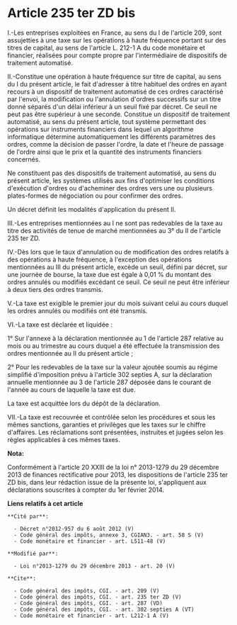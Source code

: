 # Article 235 ter ZD bis

I.-Les entreprises exploitées en France, au sens du I de l'article 209, sont assujetties à une taxe sur les opérations à
haute fréquence portant sur des titres de capital, au sens de l'article L. 212-1 A du code monétaire et financier, réalisées
pour compte propre par l'intermédiaire de dispositifs de traitement automatisé. 

II.-Constitue une opération à haute fréquence sur titre de capital, au sens du I du présent article, le fait d'adresser à
titre habituel des ordres en ayant recours à un dispositif de traitement automatisé de ces ordres caractérisé par l'envoi, la
modification ou l'annulation d'ordres successifs sur un titre donné séparés d'un délai inférieur à un seuil fixé par décret.
Ce seuil ne peut pas être supérieur à une seconde. Constitue un dispositif de traitement automatisé, au sens du présent
article, tout système permettant des opérations sur instruments financiers dans lequel un algorithme informatique détermine
automatiquement les différents paramètres des ordres, comme la décision de passer l'ordre, la date et l'heure de passage de
l'ordre ainsi que le prix et la quantité des instruments financiers concernés. 

Ne constituent pas des dispositifs de traitement automatisé, au sens du présent article, les systèmes utilisés aux fins
d'optimiser les conditions d'exécution d'ordres ou d'acheminer des ordres vers une ou plusieurs plates-formes de négociation
ou pour confirmer des ordres. 

Un décret définit les modalités d'application du présent II. 

III.-Les entreprises mentionnées au I ne sont pas redevables de la taxe au titre des activités de tenue de marché mentionnées
au 3° du II de l'article 235 ter ZD. 

IV.-Dès lors que le taux d'annulation ou de modification des ordres relatifs à des opérations à haute fréquence, à
l'exception des opérations mentionnées au III du présent article, excède un seuil, défini par décret, sur une journée de
bourse, la taxe due est égale à 0,01 % du montant des ordres annulés ou modifiés excédant ce seuil. Ce seuil ne peut être
inférieur à deux tiers des ordres transmis. 

V.-La taxe est exigible le premier jour du mois suivant celui au cours duquel les ordres annulés ou modifiés ont été
transmis. 

VI.-La taxe est déclarée et liquidée : 

1° Sur l'annexe à la déclaration mentionnée au 1 de l'article 287 relative au mois ou au trimestre au cours duquel a été
effectuée la transmission des ordres mentionnée au II du présent article ; 

2° Pour les redevables de la taxe sur la valeur ajoutée soumis au régime simplifié d'imposition prévu à l'article 302 septies
A, sur la déclaration annuelle mentionnée au 3 de l'article 287 déposée dans le courant de l'année au cours de laquelle la
taxe est due. 

La taxe est acquittée lors du dépôt de la déclaration. 

VII.-La taxe est recouvrée et contrôlée selon les procédures et sous les mêmes sanctions, garanties et privilèges que les
taxes sur le chiffre d'affaires. Les réclamations sont présentées, instruites et jugées selon les règles applicables à ces
mêmes taxes.

**Nota:**

Conformément à l'article 20 XXIII de la loi n° 2013-1279 du 29 décembre 2013 de finances rectificative pour 2013, les
dispositions de l'article 235 ter ZD bis, dans leur rédaction issue de la présente loi, s'appliquent aux déclarations
souscrites à compter du 1er février 2014.

**Liens relatifs à cet article**

	**Cité par**:

	  - Décret n°2012-957 du 6 août 2012 (V)
	  - Code général des impôts, annexe 3, CGIAN3. - art. 58 S (V)
	  - Code monétaire et financier - art. L511-48 (V)

	**Modifié par**:

	  - Loi n°2013-1279 du 29 décembre 2013 - art. 20 (V)

	**Cite**:

	  - Code général des impôts, CGI. - art. 209 (V)
	  - Code général des impôts, CGI. - art. 235 ter ZD (V)
	  - Code général des impôts, CGI. - art. 287 (VD)
	  - Code général des impôts, CGI. - art. 302 septies A (VT)
	  - Code monétaire et financier - art. L212-1 A (V)
